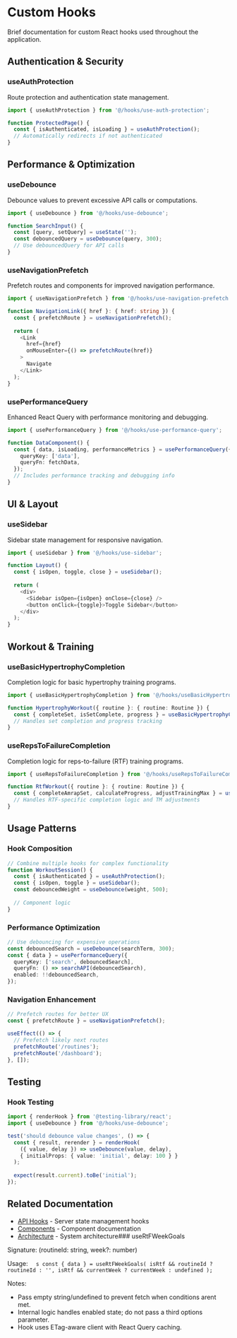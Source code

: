 # Custom Hooks

Brief documentation for custom React hooks used throughout the application.

## Authentication & Security

### useAuthProtection
Route protection and authentication state management.

```typescript
import { useAuthProtection } from '@/hooks/use-auth-protection';

function ProtectedPage() {
  const { isAuthenticated, isLoading } = useAuthProtection();
  // Automatically redirects if not authenticated
}
```

## Performance & Optimization

### useDebounce
Debounce values to prevent excessive API calls or computations.

```typescript
import { useDebounce } from '@/hooks/use-debounce';

function SearchInput() {
  const [query, setQuery] = useState('');
  const debouncedQuery = useDebounce(query, 300);
  // Use debouncedQuery for API calls
}
```

### useNavigationPrefetch
Prefetch routes and components for improved navigation performance.

```typescript
import { useNavigationPrefetch } from '@/hooks/use-navigation-prefetch';

function NavigationLink({ href }: { href: string }) {
  const { prefetchRoute } = useNavigationPrefetch();
  
  return (
    <Link 
      href={href}
      onMouseEnter={() => prefetchRoute(href)}
    >
      Navigate
    </Link>
  );
}
```

### usePerformanceQuery
Enhanced React Query with performance monitoring and debugging.

```typescript
import { usePerformanceQuery } from '@/hooks/use-performance-query';

function DataComponent() {
  const { data, isLoading, performanceMetrics } = usePerformanceQuery({
    queryKey: ['data'],
    queryFn: fetchData,
  });
  // Includes performance tracking and debugging info
}
```

## UI & Layout

### useSidebar
Sidebar state management for responsive navigation.

```typescript
import { useSidebar } from '@/hooks/use-sidebar';

function Layout() {
  const { isOpen, toggle, close } = useSidebar();
  
  return (
    <div>
      <Sidebar isOpen={isOpen} onClose={close} />
      <button onClick={toggle}>Toggle Sidebar</button>
    </div>
  );
}
```

## Workout & Training

### useBasicHypertrophyCompletion
Completion logic for basic hypertrophy training programs.

```typescript
import { useBasicHypertrophyCompletion } from '@/hooks/useBasicHypertrophyCompletion';

function HypertrophyWorkout({ routine }: { routine: Routine }) {
  const { completeSet, isSetComplete, progress } = useBasicHypertrophyCompletion(routine);
  // Handles set completion and progress tracking
}
```

### useRepsToFailureCompletion
Completion logic for reps-to-failure (RTF) training programs.

```typescript
import { useRepsToFailureCompletion } from '@/hooks/useRepsToFailureCompletion';

function RtfWorkout({ routine }: { routine: Routine }) {
  const { completeAmrapSet, calculateProgress, adjustTrainingMax } = useRepsToFailureCompletion(routine);
  // Handles RTF-specific completion logic and TM adjustments
}
```

## Usage Patterns

### Hook Composition
```typescript
// Combine multiple hooks for complex functionality
function WorkoutSession() {
  const { isAuthenticated } = useAuthProtection();
  const { isOpen, toggle } = useSidebar();
  const debouncedWeight = useDebounce(weight, 500);
  
  // Component logic
}
```

### Performance Optimization
```typescript
// Use debouncing for expensive operations
const debouncedSearch = useDebounce(searchTerm, 300);
const { data } = usePerformanceQuery({
  queryKey: ['search', debouncedSearch],
  queryFn: () => searchAPI(debouncedSearch),
  enabled: !!debouncedSearch,
});
```

### Navigation Enhancement
```typescript
// Prefetch routes for better UX
const { prefetchRoute } = useNavigationPrefetch();

useEffect(() => {
  // Prefetch likely next routes
  prefetchRoute('/routines');
  prefetchRoute('/dashboard');
}, []);
```

## Testing

### Hook Testing
```typescript
import { renderHook } from '@testing-library/react';
import { useDebounce } from '@/hooks/use-debounce';

test('should debounce value changes', () => {
  const { result, rerender } = renderHook(
    ({ value, delay }) => useDebounce(value, delay),
    { initialProps: { value: 'initial', delay: 100 } }
  );
  
  expect(result.current).toBe('initial');
});
```

## Related Documentation
- [API Hooks](../api/README.md) - Server state management hooks
- [Components](../components/README.md) - Component documentation
- [Architecture](../architecture/README.md) - System architecture### useRtFWeekGoals

Signature: (routineId: string, week?: number)

Usage:
`	s
const { data } = useRtFWeekGoals(
  isRtf && routineId ? routineId : '',
  isRtf && currentWeek ? currentWeek : undefined
);
`

Notes:
- Pass empty string/undefined to prevent fetch when conditions arent met.
- Internal logic handles enabled state; do not pass a third options parameter.
- Hook uses ETag-aware client with React Query caching.
